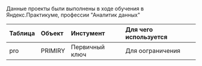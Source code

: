 Данные проекты были выполнены в ходе обучения в Яндекс.Практикуме, профессии "Аналитик данных"

| Таблица | Объект | Инстумент | Для чего используется |
| :---------------------- | :---------------------- | :---------------------- | :---------------------- |
| pro | PRIMIRY | Первичный ключ | Для оограничения |
